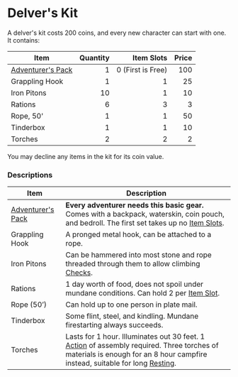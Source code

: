# Delver's Kit

A delver's kit costs 200 coins, and every new character can start with one. It contains:

| Item                  | Quantity |        Item Slots | Price |
| --------------------- | -------: | ----------------: | ----: |
| [Adventurer's Pack](Adventurer's%20Pack.md) |        1 | 0 (First is Free) |   100 |
| Grappling Hook        |        1 |                 1 |    25 |
| Iron Pitons           |       10 |                 1 |    10 |
| Rations               |        6 |                 3 |     3 |
| Rope, 50'             |        1 |                 1 |    50 |
| Tinderbox             |        1 |                 1 |    10 |
| Torches               |        2 |                 2 |     2 |
You may decline any items in the kit for its coin value.
### Descriptions

| Item                                        | Description                                                                                                                                                                                                                                          |
| ------------------------------------------- | ---------------------------------------------------------------------------------------------------------------------------------------------------------------------------------------------------------------------------------------------------- |
| [Adventurer's Pack](Adventurer's%20Pack.md) | **Every adventurer needs this basic gear.** Comes with a backpack, waterskin, coin pouch, and bedroll. The first set takes up no [Item Slots](../../Player%20Characters/Derived%20Statistics/Item%20Slots.md).                                       |
| Grappling Hook                              | A pronged metal hook, can be attached to a rope.                                                                                                                                                                                                     |
| Iron Pitons                                 | Can be hammered into most stone and rope threaded through them to allow climbing [Checks](../../Game%20Procedures/Check.md).                                                                                                                         |
| Rations                                     | 1 day worth of food, does not spoil under mundane conditions. Can hold 2 per [Item Slot](../../Player%20Characters/Derived%20Statistics/Item%20Slots.md).                                                                                            |
| Rope (50’)                                  | Can hold up to one person in plate mail.                                                                                                                                                                                                             |
| Tinderbox                                   | Some flint, steel, and kindling. Mundane firestarting always succeeds.                                                                                                                                                                               |
| Torches                                     | Lasts for 1 hour. Illuminates out 30 feet. 1 [Action](../../Game%20Procedures/Action.md) of assembly required. Three torches of materials is enough for an 8 hour campfire instead, suitable for long [Resting](../../Game%20Procedures/Resting.md). |
